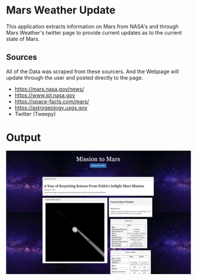 # Mars Weather Update
This application extracts information on Mars from NASA's and through Mars Weather's twitter page to provide current updates as to the current state of Mars.

## Sources 
All of the Data was scraped from these sourcers. And the Webpage will update through the user and posted directly to the page.
* https://mars.nasa.gov/news/
* https://www.jpl.nasa.gov
* https://space-facts.com/mars/
* https://astrogeology.usgs.gov
* Twitter (Tweepy)

# Output

![](Screenshots/Screen%20Shot%202020-02-26%20at%206.08.19%20PM.png)
